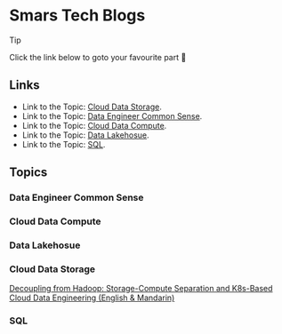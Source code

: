 # Smars Tech Blogs

> [!TIP]
> Click the link below to goto your favourite part 🥰

## Links

- Link to the Topic: [Cloud Data Storage](#cloud-data-storage).
- Link to the Topic: [Data Engineer Common Sense](#data-engineer-common-sense).
- Link to the Topic: [Cloud Data Compute](#cloud-data-compute).
- Link to the Topic: [Data Lakehosue](#data-lakehosue).
- Link to the Topic: [SQL](#sql).

## Topics

### Data Engineer Common Sense

### Cloud Data Compute

### Data Lakehosue

### Cloud Data Storage
[Decoupling from Hadoop: Storage-Compute Separation and K8s-Based Cloud Data Engineering (English & Mandarin)](topic-1-cloud-data-storage/blog1.md)

### SQL

